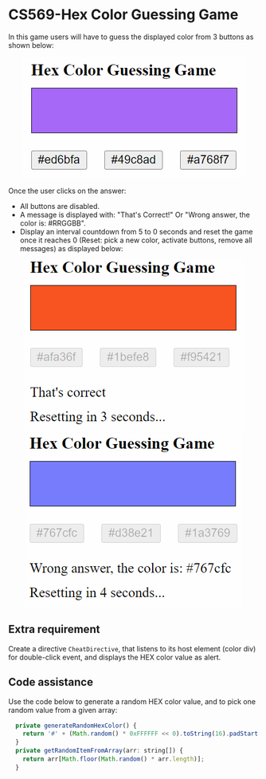 # CS569-Hex Color Guessing Game
In this game users will have to guess the displayed color from 3 buttons as shown below:
<p align="center">
  <img src="./game-01.png" />
</p>
  
Once the user clicks on the answer:  
* All buttons are disabled.  
* A message is displayed with: "That's Correct!" Or "Wrong answer, the color is: #RRGGBB".  
* Display an interval countdown from 5 to 0 seconds and reset the game once it reaches 0 (Reset: pick a new color, activate buttons, remove all messages) as displayed below:  
  
<p align="center">
  <img src="./game-02-correct.png" />
  <img src="./game-03-wrong.png" />
</p>
  
## Extra requirement
Create a directive `CheatDirective`, that listens to its host element (color div) for double-click event, and displays the HEX color value as alert.
  
## Code assistance
Use the code below to generate a random HEX color value, and to pick one random value from a given array:
```javascript
  private generateRandomHexColor() {
    return '#' + (Math.random() * 0xFFFFFF << 0).toString(16).padStart(6, '0');
  }
  private getRandomItemFromArray(arr: string[]) {
    return arr[Math.floor(Math.random() * arr.length)];
  }
```
